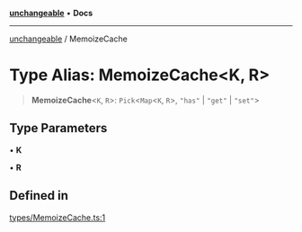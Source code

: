 [**unchangeable**](../README.md) • **Docs**

***

[unchangeable](../README.md) / MemoizeCache

# Type Alias: MemoizeCache\<K, R\>

> **MemoizeCache**\<`K`, `R`\>: `Pick`\<`Map`\<`K`, `R`\>, `"has"` \| `"get"` \| `"set"`\>

## Type Parameters

• **K**

• **R**

## Defined in

[types/MemoizeCache.ts:1](https://github.com/nevoland/unchangeable/blob/dd3492fb78b3ab9733f94ad51551bd591389c2c3/lib/types/MemoizeCache.ts#L1)

